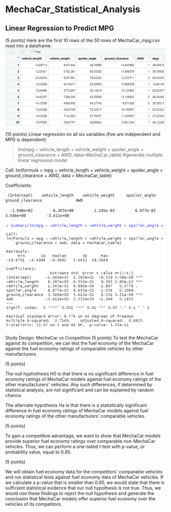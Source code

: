 # MechaCar_Statistical_Analysis
## Linear Regression to Predict MPG

(5 points) Here are the first 10 rows of the 50 rows of MechaCar_mpg.csv read into a dataframe:
![First 10 rows of CSV file](MechaCar_mpg_data_frame_first_10_rows.png)

(10 points) Linear regression on all six variables (five are independent and MPG is dependent):
> lm(mpg ~ vehicle_length + vehicle_weight + spoiler_angle + ground_clearance + AWD, data=MechaCar_table) #generate multiple linear regression model

Call:
lm(formula = mpg ~ vehicle_length + vehicle_weight + spoiler_angle + ground_clearance + AWD, data = MechaCar_table)

Coefficients:
     
     (Intercept)    vehicle_length    vehicle_weight     spoiler_angle  ground_clearance               AWD
      
      -1.040e+02         6.267e+00         1.245e-03         6.877e-02         3.546e+00         -3.411e+00

![Summary_statistics](Summary_statistics.png)


Study Design: MechaCar vs Competition
(5 points) To test the MechaCar against its competition, we can test the fuel economy of the MechaCar against the fuel economy ratings of comparable vehicles by other manufacturers.

(5 points)

The null hyphothesis H0 is that there is no significant difference in fuel economy ratings of MechaCar models against fuel economy ratings of the other manufacturers' vehicles. Any such differences, if determined by statistical analysis, are not significant and can be explained by random chance.

The alternate hypothesis Ha is that there is a statistically significant difference in fuel economy ratings of MechaCar models against fuel economy ratings of the other manufacturers' comparable vehicles.

(5 points)

To gain a competitive advantage, we want to show that MechaCar models provide superior fuel economy ratings over comparable non-MechaCar vehicles. Thus, we can perform a one-tailed t-test with p-value, or probability value, equal to 0.95.

(5 points)

We will obtain fuel economy data for the competitors' comparable vehicles and run statistical tests against fuel economy data of MechaCar vehicles. If we calculate a p-value that is smaller than 0.95, we would state that there is sufficient statistical evidence that our null hypothesis is not true. Thus, we would use these findings to reject the null hypothesis and generate the conclusion that MechaCar models offer superior fuel economy over the vehicles of its competitors.
